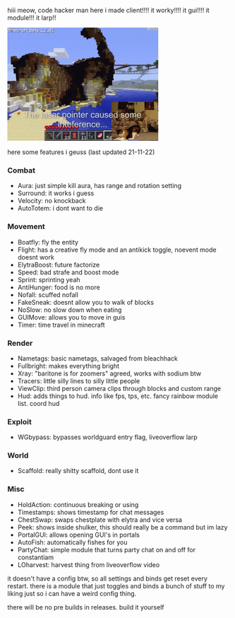 hiii meow, code hacker man here i made client!!!! it worky!!!! it gui!!!! it module!!! it larp!!


<img src="minecraft-cat.gif" height="256">


here some features i geuss (last updated 21-11-22)

### Combat

* Aura:         just simple kill aura, has range and rotation setting
* Surround:     it works i guess
* Velocity:     no knockback
* AutoTotem:    i dont want to die

### Movement

* Boatfly:      fly the entity
* Flight:       has a creative fly mode and an antikick toggle, noevent mode doesnt work
* ElytraBoost:  future factorize
* Speed:        bad strafe and boost mode
* Sprint:       sprinting yeah
* AntiHunger:   food is no more
* Nofall:       scuffed nofall
* FakeSneak:    doesnt allow you to walk of blocks
* NoSlow:       no slow down when eating
* GUIMove:      allows you to move in guis
* Timer:        time travel in minecraft

### Render

* Nametags:     basic nametags, salvaged from bleachhack
* Fullbright:   makes everything bright
* Xray:         "baritone is for zoomers" agreed, works with sodium btw
* Tracers:      little silly lines to silly little people
* ViewClip:     third person camera clips through blocks and custom range
* Hud:          adds things to hud. info like fps, tps, etc. fancy rainbow module list. coord hud 

### Exploit

* WGbypass:     bypasses worldguard entry flag, liveoverflow larp

### World

* Scaffold:     really shitty scaffold, dont use it

### Misc

* HoldAction:   continuous breaking or using
* Timestamps:   shows timestamp for chat messages
* ChestSwap:    swaps chestplate with elytra and vice versa
* Peek:         shows inside shulker, this should really be a command but im lazy
* PortalGUI:    allows opening GUI's in portals
* AutoFish:     automatically fishes for you
* PartyChat:    simple module that turns party chat on and off for constantiam
* LOharvest:    harvest thing from liveoverflow video

it doesn't have a config btw, so all settings and binds get reset every restart. there is a module that just toggles and binds a bunch of stuff to my liking just so i can have a weird config thing.

there will be no pre builds in releases. build it yourself
